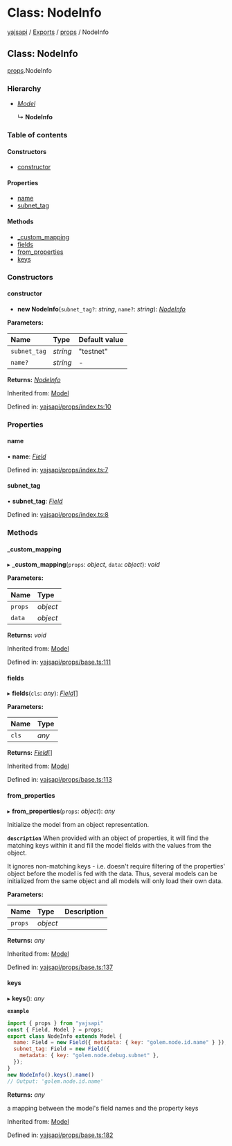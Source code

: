 # Class: NodeInfo

[yajsapi](../yajsapi.md) / [Exports](../modules/) / [props](../modules/props.md) / NodeInfo

## Class: NodeInfo

[props](../modules/props.md).NodeInfo

### Hierarchy

* [_Model_](props_base.model.md)

  ↳ **NodeInfo**

### Table of contents

#### Constructors

* [constructor](props.nodeinfo.md#constructor)

#### Properties

* [name](props.nodeinfo.md#name)
* [subnet\_tag](props.nodeinfo.md#subnet_tag)

#### Methods

* [\_custom\_mapping](props.nodeinfo.md#_custom_mapping)
* [fields](props.nodeinfo.md#fields)
* [from\_properties](props.nodeinfo.md#from_properties)
* [keys](props.nodeinfo.md#keys)

### Constructors

#### constructor

+ **new NodeInfo**\(`subnet_tag?`: _string_, `name?`: _string_\): [_NodeInfo_](props.nodeinfo.md)

**Parameters:**

| Name | Type | Default value |
| :--- | :--- | :--- |
| `subnet_tag` | _string_ | "testnet" |
| `name?` | _string_ | - |

**Returns:** [_NodeInfo_](props.nodeinfo.md)

Inherited from: [Model](props_base.model.md)

Defined in: [yajsapi/props/index.ts:10](https://github.com/golemfactory/yajsapi/blob/289a25a/yajsapi/props/index.ts#L10)

### Properties

#### name

• **name**: [_Field_](props_base.field.md)

Defined in: [yajsapi/props/index.ts:7](https://github.com/golemfactory/yajsapi/blob/289a25a/yajsapi/props/index.ts#L7)

#### subnet\_tag

• **subnet\_tag**: [_Field_](props_base.field.md)

Defined in: [yajsapi/props/index.ts:8](https://github.com/golemfactory/yajsapi/blob/289a25a/yajsapi/props/index.ts#L8)

### Methods

#### \_custom\_mapping

▸ **\_custom\_mapping**\(`props`: _object_, `data`: _object_\): _void_

**Parameters:**

| Name | Type |
| :--- | :--- |
| `props` | _object_ |
| `data` | _object_ |

**Returns:** _void_

Inherited from: [Model](props_base.model.md)

Defined in: [yajsapi/props/base.ts:111](https://github.com/golemfactory/yajsapi/blob/289a25a/yajsapi/props/base.ts#L111)

#### fields

▸ **fields**\(`cls`: _any_\): [_Field_](props_base.field.md)\[\]

**Parameters:**

| Name | Type |
| :--- | :--- |
| `cls` | _any_ |

**Returns:** [_Field_](props_base.field.md)\[\]

Inherited from: [Model](props_base.model.md)

Defined in: [yajsapi/props/base.ts:113](https://github.com/golemfactory/yajsapi/blob/289a25a/yajsapi/props/base.ts#L113)

#### from\_properties

▸ **from\_properties**\(`props`: _object_\): _any_

Initialize the model from an object representation.

**`description`** When provided with an object of properties, it will find the matching keys within it and fill the model fields with the values from the object.

It ignores non-matching keys - i.e. doesn't require filtering of the properties' object before the model is fed with the data. Thus, several models can be initialized from the same object and all models will only load their own data.

**Parameters:**

| Name | Type | Description |
| :--- | :--- | :--- |
| `props` | _object_ |  |

**Returns:** _any_

Inherited from: [Model](props_base.model.md)

Defined in: [yajsapi/props/base.ts:137](https://github.com/golemfactory/yajsapi/blob/289a25a/yajsapi/props/base.ts#L137)

#### keys

▸ **keys**\(\): _any_

**`example`**

```javascript
import { props } from "yajsapi"
const { Field, Model } = props;
export class NodeInfo extends Model {
  name: Field = new Field({ metadata: { key: "golem.node.id.name" } });
  subnet_tag: Field = new Field({
    metadata: { key: "golem.node.debug.subnet" },
  });
}
new NodeInfo().keys().name()
// Output: 'golem.node.id.name'
```

**Returns:** _any_

a mapping between the model's field names and the property keys

Inherited from: [Model](props_base.model.md)

Defined in: [yajsapi/props/base.ts:182](https://github.com/golemfactory/yajsapi/blob/289a25a/yajsapi/props/base.ts#L182)

